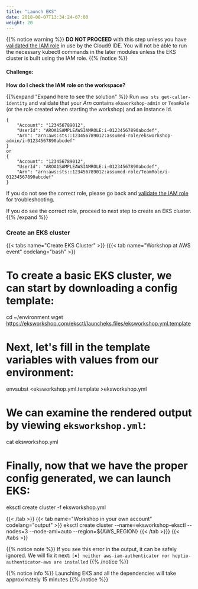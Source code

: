 ```yaml
---
title: "Launch EKS"
date: 2018-08-07T13:34:24-07:00
weight: 20
---
```



{{% notice warning %}}
**DO NOT PROCEED** with this step unless you have [validated the IAM role](/prerequisites/workspaceiam/#validate-the-iam-role) in use by the Cloud9 IDE. You will not be able to run the necessary kubectl commands in the later modules unless the EKS cluster is built using the IAM role.
{{% /notice %}}

#### Challenge:
**How do I check the IAM role on the workspace?**

{{%expand "Expand here to see the solution" %}}
Run `aws sts get-caller-identity` and validate that your _Arn_ contains `eksworkshop-admin` or `TeamRole`
(or the role created when starting the workshop) and an Instance Id.

```output
{
    "Account": "123456789012",
    "UserId": "AROA1SAMPLEAWSIAMROLE:i-01234567890abcdef",
    "Arn": "arn:aws:sts::123456789012:assumed-role/eksworkshop-admin/i-01234567890abcdef"
}
or
{
    "Account": "123456789012",
    "UserId": "AROA1SAMPLEAWSIAMROLE:i-01234567890abcdef",
    "Arn": "arn:aws:sts::123456789012:assumed-role/TeamRole/i-01234567890abcdef"
}
```

If you do not see the correct role, please go back and [validate the IAM role](/prerequisites/workspaceiam/#validate-the-iam-role) for troubleshooting.

If you do see the correct role, proceed to next step to create an EKS cluster.
{{% /expand %}}

### Create an EKS cluster
{{< tabs name="Create EKS Cluster" >}}
{{{< tab name="Workshop at AWS event" codelang="bash" >}}
# To create a basic EKS cluster, we can start by downloading a config template:
cd ~/environment
wget https://eksworkshop.com/eksctl/launcheks.files/eksworkshop.yml.template

# Next, let's fill in the template variables with values from our environment:
envsubst <eksworkshop.yml.template >eksworkshop.yml

# We can examine the rendered output by viewing `eksworkshop.yml`:
cat eksworkshop.yml

# Finally, now that we have the proper config generated, we can launch EKS:
eksctl create cluster -f eksworkshop.yml

{{< /tab >}}
{{< tab name="Workshop in your own account" codelang="output" >}}
eksctl create cluster --name=eksworkshop-eksctl --nodes=3 --node-ami=auto --region=${AWS_REGION}
{{< /tab >}}}
{{< /tabs >}}


{{% notice note %}}
If you see this error in the output, it can be safely ignored. We will fix
it next:
`[✖] neither aws-iam-authenticator nor heptio-authenticator-aws are installed`
{{% /notice %}}

{{% notice info %}}
Launching EKS and all the dependencies will take approximately 15 minutes
{{% /notice %}}
